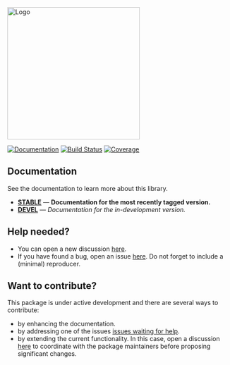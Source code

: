
<img src="https://github.com/fverdugo/PartitionedArrays.jl/raw/master/assets/logo.png" width="300" title="Logo">

[![Documentation](https://img.shields.io/badge/docs-latest-blue)](https://fverdugo.github.io/PartitionedArrays.jl/dev)
[![Build Status](https://github.com/fverdugo/PartitionedArrays.jl/workflows/CI/badge.svg)](https://github.com/fverdugo/PartitionedArrays.jl/actions)
[![Coverage](https://codecov.io/gh/fverdugo/PartitionedArrays.jl/branch/master/graph/badge.svg)](https://codecov.io/gh/fverdugo/PartitionedArrays.jl)

## Documentation

See the documentation to learn more about this library.

- [**STABLE**](https://fverdugo.github.io/PartitionedArrays.jl/dev) &mdash; **Documentation for the most recently tagged version.**
- [**DEVEL**](https://fverdugo.github.io/PartitionedArrays.jl/dev) &mdash; *Documentation for the in-development version.*

## Help needed?

- You can open a new discussion [here](https://github.com/fverdugo/PartitionedArrays.jl/discussions).
- If you have found a bug, open an issue [here](https://github.com/fverdugo/PartitionedArrays.jl/issues). Do not forget to include a (minimal) reproducer.

## Want to contribute?

This package is under active development and there are several ways to contribute:

- by enhancing the documentation.
- by addressing one of the issues [issues waiting for help](https://github.com/fverdugo/PartitionedArrays.jl/labels/help%20wanted).
- by extending the current functionality. In this case, open a discussion [here](https://github.com/fverdugo/PartitionedArrays.jl/discussions) to coordinate with the package maintainers before proposing significant changes.


